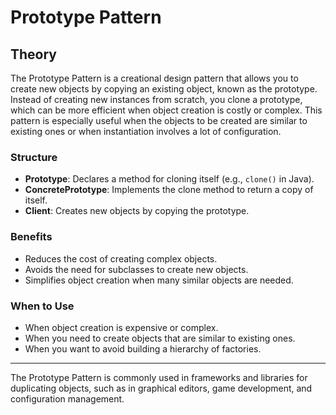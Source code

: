 # Prototype Pattern

## Theory

The Prototype Pattern is a creational design pattern that allows you to create new objects by copying an existing object, known as the prototype. 
Instead of creating new instances from scratch, you clone a prototype, which can be more efficient when object creation is costly or complex. 
This pattern is especially useful when the objects to be created are similar to existing ones or when instantiation involves a lot of configuration.

### Structure
- **Prototype**: Declares a method for cloning itself (e.g., `clone()` in Java).
- **ConcretePrototype**: Implements the clone method to return a copy of itself.
- **Client**: Creates new objects by copying the prototype.

### Benefits
- Reduces the cost of creating complex objects.
- Avoids the need for subclasses to create new objects.
- Simplifies object creation when many similar objects are needed.

### When to Use
- When object creation is expensive or complex.
- When you need to create objects that are similar to existing ones.
- When you want to avoid building a hierarchy of factories.

---

The Prototype Pattern is commonly used in frameworks and libraries for duplicating objects, such as in graphical editors, game development, and configuration management.

